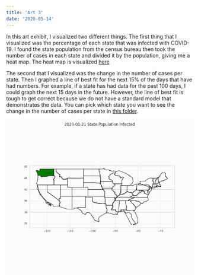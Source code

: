 ```yaml
---
title: 'Art 3'
date: '2020-05-14'
---
```


In this art exhibit, I visualized two different things. The first thing that I visualized was the percentage of each state that was infected with COVID-19. I found the state population from the census bureau then took the number of cases in each state and divided it by the population, giving me a heat map. The heat map is visualized [here](https://raw.githubusercontent.com/austinmccalley/engr352/master/art3/photos/map/Animated%20Change.gif)

The second that I visualized was the change in the number of cases per state. Then I graphed a line of best fit for the next 15% of the days that have had numbers. For example, if a state has had data for the past 100 days, I could graph the next 15 days in the future. However, the line of best fit is tough to get correct because we do not have a standard model that demonstrates the data. You can pick which state you want to see the change in the number of cases per state in [this folder](https://github.com/austinmccalley/engr352/tree/master/art3/photos/plots).

![Heat of Population Infected](https://raw.githubusercontent.com/austinmccalley/engr352/master/art3/photos/map/Animated%20Change.gif "State Population Infected %")
